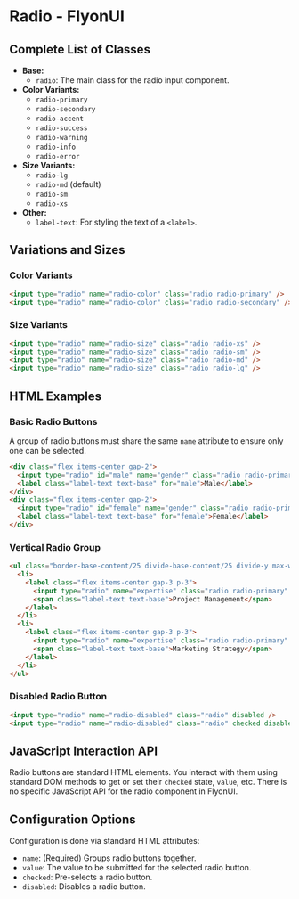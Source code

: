 # Radio - FlyonUI

## Complete List of Classes
- **Base:**
  - `radio`: The main class for the radio input component.
- **Color Variants:**
  - `radio-primary`
  - `radio-secondary`
  - `radio-accent`
  - `radio-success`
  - `radio-warning`
  - `radio-info`
  - `radio-error`
- **Size Variants:**
  - `radio-lg`
  - `radio-md` (default)
  - `radio-sm`
  - `radio-xs`
- **Other:**
  - `label-text`: For styling the text of a `<label>`.

## Variations and Sizes

### Color Variants
```html
<input type="radio" name="radio-color" class="radio radio-primary" />
<input type="radio" name="radio-color" class="radio radio-secondary" />
```

### Size Variants
```html
<input type="radio" name="radio-size" class="radio radio-xs" />
<input type="radio" name="radio-size" class="radio radio-sm" />
<input type="radio" name="radio-size" class="radio radio-md" />
<input type="radio" name="radio-size" class="radio radio-lg" />
```

## HTML Examples

### Basic Radio Buttons
A group of radio buttons must share the same `name` attribute to ensure only one can be selected.
```html
<div class="flex items-center gap-2">
  <input type="radio" id="male" name="gender" class="radio radio-primary" checked />
  <label class="label-text text-base" for="male">Male</label>
</div>
<div class="flex items-center gap-2">
  <input type="radio" id="female" name="gender" class="radio radio-primary" />
  <label class="label-text text-base" for="female">Female</label>
</div>
```

### Vertical Radio Group
```html
<ul class="border-base-content/25 divide-base-content/25 divide-y max-w-sm rounded-md border *:cursor-pointer">
  <li>
    <label class="flex items-center gap-3 p-3">
      <input type="radio" name="expertise" class="radio radio-primary" />
      <span class="label-text text-base">Project Management</span>
    </label>
  </li>
  <li>
    <label class="flex items-center gap-3 p-3">
      <input type="radio" name="expertise" class="radio radio-primary" checked />
      <span class="label-text text-base">Marketing Strategy</span>
    </label>
  </li>
</ul>
```

### Disabled Radio Button
```html
<input type="radio" name="radio-disabled" class="radio" disabled />
<input type="radio" name="radio-disabled" class="radio" checked disabled />
```

## JavaScript Interaction API
Radio buttons are standard HTML elements. You interact with them using standard DOM methods to get or set their `checked` state, `value`, etc. There is no specific JavaScript API for the radio component in FlyonUI.

## Configuration Options
Configuration is done via standard HTML attributes:
- `name`: (Required) Groups radio buttons together.
- `value`: The value to be submitted for the selected radio button.
- `checked`: Pre-selects a radio button.
- `disabled`: Disables a radio button.